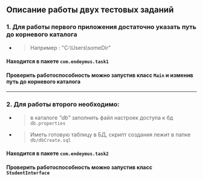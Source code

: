 ## Описание работы двух тестовых заданий

### 1. Для работы первого приложения достаточно указать путь до корневого каталога

- > Например : "C:\Users\someDir"

#### Находится в пакете `com.endeymus.task1`
#### Проверить работоспособность можно запустив класс `Main` и изменив путь до корневого каталога

***

### 2. Для работы второго необходимо:

- >в каталоге *"db"* заполнить файл настроек доступа к бд `db.properties`
- >Иметь готовую таблицу в БД, скрипт создания лежит в папке `db/dbCreate.sql`

#### Находится в пакете `com.endeymus.task2` 
#### Проверить работоспособность можно запустив класс `StudentInterface`